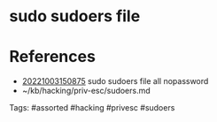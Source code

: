 # sudo sudoers file

# References
- [20221003150875](/zet/20221003150875/README.md) sudo sudoers file all nopassword
- ~/kb/hacking/priv-esc/sudoers.md

Tags:
    #assorted #hacking #privesc #sudoers
